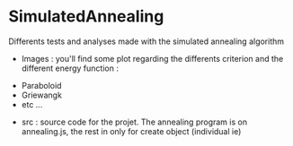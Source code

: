 # SimulatedAnnealing
Differents tests and analyses made with the simulated annealing algorithm

* Images : 
you'll find some plot regarding the differents criterion and the different energy function : 
- Paraboloid
- Griewangk
- etc ...

* src : 
source code for the projet. The annealing program is on annealing.js, the rest in only for create object (individual ie)

